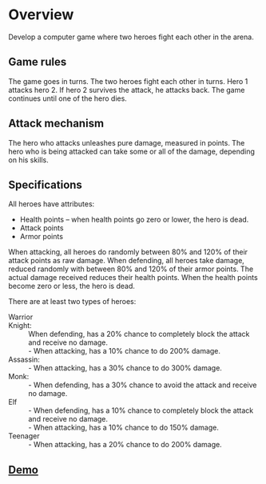<h1>Overview</h1>
<p>Develop a computer game where two heroes fight each other in the arena.</p>

<h2>Game rules</h2>
<p>The game goes in turns. The two heroes fight each other in turns. Hero 1 attacks hero 2. If hero 2 survives the attack, he attacks back. The game continues until one of the hero dies.</p>

<h2>Attack mechanism</h2>
<p>The hero who attacks unleashes pure damage, measured in points. The hero who is being attacked can take some or all of the damage, depending on his skills.</p>

<h2>Specifications</h2>
<p>All heroes have attributes:</p>
<ul>
<li>Health points – when health points go zero or lower, the hero is dead.</li>
<li>Attack points</li>
<li>Armor points</li>
</ul>

<p>When attacking, all heroes do randomly between 80% and 120% of their attack points as raw damage.
When defending, all heroes take damage, reduced randomly with between 80% and 120% of their armor points. The actual damage received reduces their health points. When the health points become zero or less, the hero is dead.</p>

<p>There are at least two types of heroes:</p>
<dl>
<dt>Warrior</dt>
<dt>Knight:</dt>
	<dd>When defending, has a 20% chance to completely block the attack and receive no
damage.</dd>
	<dd>- When attacking, has a 10% chance to do 200% damage.</dd>
<dt>Assassin:</dt>
	<dd>- When attacking, has a 30% chance to do 300% damage.</dd>
<dt>Monk:</dt>
	<dd>- When defending, has a 30% chance to avoid the attack and receive no damage.</dd>
<dt>Elf</dt>
	<dd>- When defending, has a 10% chance to completely block the attack and receive no damage.</dd>
	<dd>- When attacking, has a 10% chance to do 150% damage.</dd>
<dt>Teenager</dt>
	<dd>- When attacking, has a 20% chance to do 200% damage.</dd>
</dl>

<h2><a href="https://drive.google.com/file/d/1Zxsknb92yI_Y11rRBqaNlE7_5YRzw0zl/view?usp=sharing">Demo</a></h2>
